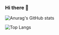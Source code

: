 ### Hi there 👋

![Anurag's GitHub stats](https://github-readme-stats.vercel.app/api?username=linch1&hide=contribs,prs&count_private=true&show_icons=true&theme=radical)

![Top Langs](https://github-readme-stats.vercel.app/api/top-langs/?username=anuraghazra&layout=compact)

<!--
**Linch1/Linch1** is a ✨ _special_ ✨ repository because its `README.md` (this file) appears on your GitHub profile.

Here are some ideas to get you started:

- 🔭 I’m currently working on ...
- 🌱 I’m currently learning ...
- 👯 I’m looking to collaborate on ...
- 🤔 I’m looking for help with ...
- 💬 Ask me about ...
- 📫 How to reach me: ...
- 😄 Pronouns: ...
- ⚡ Fun fact: ...
-->
